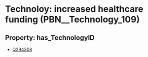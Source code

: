 # Technoloy: __increased healthcare funding__ (PBN__Technology_109)

## Property: has_TechnologyID

* [Q294308](Q294308)

